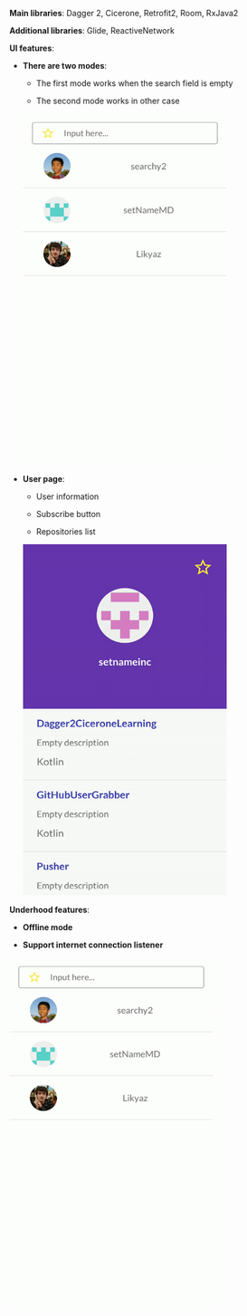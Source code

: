 
**Main libraries**: Dagger 2, Cicerone, Retrofit2, Room, RxJava2

**Additional libraries**: Glide, ReactiveNetwork

**UI features**:

* **There are two modes**:

  - The first mode works when the search field is empty
  
  - The second mode works in other case
  
  <img src="https://github.com/setnameinc/GitHubUserGrabber/blob/master/modes.gif" width="360" height="620" />
  
  
* **User page**:

  - User information
  
  - Subscribe button
  
  - Repositories list
  
  <img src="https://github.com/setnameinc/GitHubUserGrabber/blob/master/user.gif?raw=true" width="360" height="620" />

**Underhood features**:

  * **Offline mode**

  * **Support internet connection listener**

  <img src="https://github.com/setnameinc/GitHubUserGrabber/blob/master/internet_connection.gif?raw=true" width="360" height="620" />
